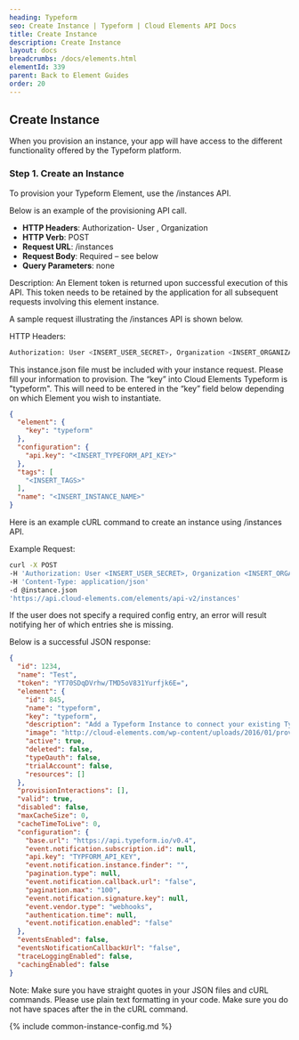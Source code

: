 ```yaml
---
heading: Typeform
seo: Create Instance | Typeform | Cloud Elements API Docs
title: Create Instance
description: Create Instance
layout: docs
breadcrumbs: /docs/elements.html
elementId: 339
parent: Back to Element Guides
order: 20
---
```


## Create Instance

When you provision an instance, your app will have access to the different functionality offered by the Typeform platform.

### Step 1. Create an Instance

To provision your Typeform Element, use the /instances API.

Below is an example of the provisioning API call.

* __HTTP Headers__: Authorization- User <user secret>, Organization <organization secret>
* __HTTP Verb__: POST
* __Request URL__: /instances
* __Request Body__: Required – see below
* __Query Parameters__: none

Description: An Element token is returned upon successful execution of this API. This token needs to be retained by the application for all subsequent requests involving this element instance.

A sample request illustrating the /instances API is shown below.

HTTP Headers:

```bash
Authorization: User <INSERT_USER_SECRET>, Organization <INSERT_ORGANIZATION_SECRET>

```
This instance.json file must be included with your instance request.  Please fill your information to provision.  The “key” into Cloud Elements Typeform is "typeform".  This will need to be entered in the “key” field below depending on which Element you wish to instantiate.

```JSON
{
  "element": {
    "key": "typeform"
  },
  "configuration": {
    "api.key": "<INSERT_TYPEFORM_API_KEY>"
  },
  "tags": [
    "<INSERT_TAGS>"
  ],
  "name": "<INSERT_INSTANCE_NAME>"
}
```

Here is an example cURL command to create an instance using /instances API.

Example Request:

```bash
curl -X POST
-H 'Authorization: User <INSERT_USER_SECRET>, Organization <INSERT_ORGANIZATION_SECRET>'
-H 'Content-Type: application/json'
-d @instance.json
'https://api.cloud-elements.com/elements/api-v2/instances'
```

If the user does not specify a required config entry, an error will result notifying her of which entries she is missing.

Below is a successful JSON response:

```JSON
{
  "id": 1234,
  "name": "Test",
  "token": "YT70SDqDVrhw/TMD5oV831Yurfjk6E=",
  "element": {
    "id": 845,
    "name": "typeform",
    "key": "typeform",
    "description": "Add a Typeform Instance to connect your existing Typeform account to the Cloud Storage and Documents Hub, allowing you to manage forms. You will need your Typeform account information to add an instance.",
    "image": "http://cloud-elements.com/wp-content/uploads/2016/01/provider_typeform.png",
    "active": true,
    "deleted": false,
    "typeOauth": false,
    "trialAccount": false,
    "resources": []
  },
  "provisionInteractions": [],
  "valid": true,
  "disabled": false,
  "maxCacheSize": 0,
  "cacheTimeToLive": 0,
  "configuration": {
    "base.url": "https://api.typeform.io/v0.4",
    "event.notification.subscription.id": null,
    "api.key": "TYPFORM_API_KEY",
    "event.notification.instance.finder": "",
    "pagination.type": null,
    "event.notification.callback.url": "false",
    "pagination.max": "100",
    "event.notification.signature.key": null,
    "event.vendor.type": "webhooks",
    "authentication.time": null,
    "event.notification.enabled": "false"
  },
  "eventsEnabled": false,
  "eventsNotificationCallbackUrl": "false",
  "traceLoggingEnabled": false,
  "cachingEnabled": false
}
```

Note:  Make sure you have straight quotes in your JSON files and cURL commands.  Please use plain text formatting in your code.  Make sure you do not have spaces after the in the cURL command.

{% include common-instance-config.md %}
